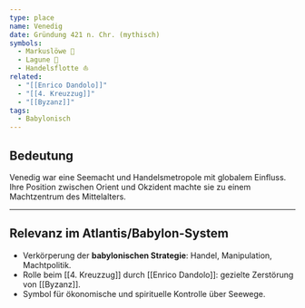 ```yaml
---
type: place
name: Venedig
date: Gründung 421 n. Chr. (mythisch)
symbols:
  - Markuslöwe 🦁
  - Lagune 🌊
  - Handelsflotte ⛵
related:
  - "[[Enrico Dandolo]]"
  - "[[4. Kreuzzug]]"
  - "[[Byzanz]]"
tags:
  - Babylonisch
---
```

## Bedeutung

Venedig war eine Seemacht und Handelsmetropole mit globalem Einfluss.  
Ihre Position zwischen Orient und Okzident machte sie zu einem Machtzentrum des Mittelalters.  

---
## Relevanz im Atlantis/Babylon-System

- Verkörperung der **babylonischen Strategie**: Handel, Manipulation, Machtpolitik.  
- Rolle beim [[4. Kreuzzug]] durch [[Enrico Dandolo]]: gezielte Zerstörung von [[Byzanz]].  
- Symbol für ökonomische und spirituelle Kontrolle über Seewege.  
